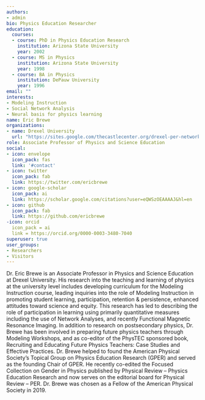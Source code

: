 ```yaml
---
authors:
- admin
bio: Physics Education Researcher
education:
  courses:
  - course: PhD in Physics Education Research
    institution: Arizona State University
    year: 2002
  - course: MS in Physics
    institution: Arizona State University
    year: 1998
  - course: BA in Physics
    institution: DePauw University  
    year: 1996
email: ""
interests:
- Modeling Instruction 
- Social Network Analysis
- Neural basis for physics learning
name: Eric Brewe
organizations:
- name: Drexel University
  url: "https://sites.google.com/thecastlecenter.org/drexel-per-network-public/home?authuser=1"
role: Associate Professor of Physics and Science Education
social:
- icon: envelope
  icon_pack: fas
  link: '#contact'
- icon: twitter
  icon_pack: fab
  link: https://twitter.com/ericbrewe
- icon: google-scholar
  icon_pack: ai
  link: https://scholar.google.com/citations?user=eQWSzOEAAAAJ&hl=en
- icon: github
  icon_pack: fab
  link: https://github.com/ericbrewe
-icon: orcid
  icon_pack = ai
  link = https://orcid.org/0000-0003-3480-7040
superuser: true
user_groups:
- Researchers
- Visitors
---
```


Dr. Eric Brewe is an Associate Professor in Physics and Science Education at Drexel University. His research into the teaching and learning of physics at the university level includes developing curriculum for the Modeling Instruction course, leading inquiries into the role of Modeling Instruction in promoting student learning, participation, retention & persistence, enhanced attitudes toward science and equity. This research has led to describing the role of participation in learning using primarily quantitative measures including the use of Network Analyses, and recently Functional Magnetic Resonance Imaging. In addition to research on postsecondary physics, Dr. Brewe has been involved in preparing future physics teachers through Modeling Workshops, and as co-editor of the PhysTEC sponsored book, Recruiting and Educating Future Physics Teachers: Case Studies and Effective Practices. Dr. Brewe helped to found the American Physical Society’s Topical Group on Physics Education Research (GPER) and served as the founding Chair of GPER. He recently co-edited the Focused Collection on Gender in Physics published by Physical Review – Physics Education Research and now serves on the editorial board for Physical Review – PER.  Dr. Brewe was chosen as a Fellow of the American Physical Society in 2019. 